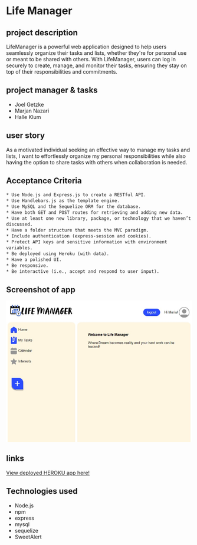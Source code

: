 # Life Manager

## project description
LifeManager is a powerful web application designed to help users seamlessly organize their tasks and lists, whether they're for personal use or meant to be shared with others. With LifeManager, users can log in securely to create, manage, and monitor their tasks, ensuring they stay on top of their responsibilities and commitments.
## project manager & tasks
- Joel Getzke
- Marjan Nazari
- Halle Klum
## user story
As a motivated individual seeking an effective way to manage my tasks and lists, I want to effortlessly organize my personal responsibilities while also having the option to share tasks with others when collaboration is needed.
## Acceptance Criteria
```
* Use Node.js and Express.js to create a RESTful API.
* Use Handlebars.js as the template engine.
* Use MySQL and the Sequelize ORM for the database.
* Have both GET and POST routes for retrieving and adding new data.
* Use at least one new library, package, or technology that we haven’t discussed.
* Have a folder structure that meets the MVC paradigm.
* Include authentication (express-session and cookies).
* Protect API keys and sensitive information with environment variables.
* Be deployed using Heroku (with data).
* Have a polished UI.
* Be responsive.
* Be interactive (i.e., accept and respond to user input).
```
## Screenshot of app
![ScreenShots of the app.](./public/images/screenshot.jpg)

## links
[View deployed HEROKU app here!](https://glacial-thicket-95359-563f8150aea7.herokuapp.com/login/)



## Technologies used
- Node.js
- npm
- express
- mysql
- sequelize 
- SweetAlert

